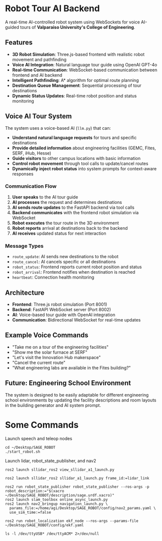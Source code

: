 # Robot Tour AI Backend

A real-time AI-controlled robot system using WebSockets for voice AI-guided tours of **Valparaiso University's College of Engineering**.

## Features

- **3D Robot Simulation**: Three.js-based frontend with realistic robot movement and pathfinding
- **Voice AI Integration**: Natural language tour guide using OpenAI GPT-4o
- **Real-time Communication**: WebSocket-based communication between frontend and AI backend
- **Intelligent Pathfinding**: A\* algorithm for optimal route planning
- **Destination Queue Management**: Sequential processing of tour destinations
- **Dynamic Status Updates**: Real-time robot position and status monitoring

## Voice AI Tour System

The system uses a voice-based AI (`llm.py`) that can:

- **Understand natural language requests** for tours and specific destinations
- **Provide detailed information** about engineering facilities (GEMC, Fites, SERF, iHub, Hesse)
- **Guide visitors** to other campus locations with basic information
- **Control robot movement** through tool calls to update/cancel routes
- **Dynamically inject robot status** into system prompts for context-aware responses

### Communication Flow

1. **User speaks** to the AI tour guide
2. **AI processes** the request and determines destinations
3. **AI sends route updates** to the FastAPI backend via tool calls
4. **Backend communicates** with the frontend robot simulation via WebSocket
5. **Robot executes** the tour route in the 3D environment
6. **Robot reports** arrival at destinations back to the backend
7. **AI receives** updated status for next interaction

### Message Types

- `route_update`: AI sends new destinations to the robot
- `route_cancel`: AI cancels specific or all destinations
- `robot_status`: Frontend reports current robot position and status
- `robot_arrival`: Frontend notifies when destination is reached
- `heartbeat`: Connection health monitoring

## Architecture

- **Frontend**: Three.js robot simulation (Port 8001)
- **Backend**: FastAPI WebSocket server (Port 8002)
- **AI**: Voice-based tour guide with OpenAI integration
- **Communication**: Bidirectional WebSocket for real-time updates

## Example Voice Commands

- "Take me on a tour of the engineering facilities"
- "Show me the solar furnace at SERF"
- "Let's visit the Innovation Hub makerspace"
- "Cancel the current route"
- "What engineering labs are available in the Fites building?"

## Future: Engineering School Environment

The system is designed to be easily adaptable for different engineering school environments by updating the facility descriptions and room layouts in the building generator and AI system prompt.

# Some Commands
Launch speech and teleop nodes

```
cd ~/Desktop/SAGE_ROBOT
./start_robot.sh
```

Launch lidar, robot_state_publisher, and nav2
```
ros2 launch sllidar_ros2 view_sllidar_a1_launch.py

ros2 launch sllidar_ros2 sllidar_a1_launch.py frame_id:=lidar_link

ros2 run robot_state_publisher robot_state_publisher --ros-args -p robot_description:="$(xacro ~/Desktop/SAGE_ROBOT/description/sage.urdf.xacro)"
ros2 launch slam_toolbox online_async_launch.py
ros2 launch nav2_bringup navigation_launch.py \
  params_file:=/home/agi/Desktop/SAGE_ROBOT/config/nav2_params.yaml \
  use_sim_time:=false

ros2 run robot_localization ekf_node --ros-args --params-file ~/Desktop/SAGE_ROBOT/config/ekf.yaml
```

```
ls -l /dev/ttyUSB* /dev/ttyACM* 2>/dev/null
```